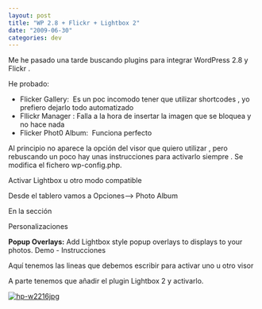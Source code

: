 ```yaml
---
layout: post
title: "WP 2.8 + Flickr + Lightbox 2"
date: "2009-06-30"
categories: dev
---
```


Me he pasado una tarde buscando plugins para integrar WordPress 2.8 y Flickr .

He probado:

- Flicker Gallery:  Es un poc incomodo tener que utilizar shortcodes , yo prefiero dejarlo todo automatizado
- Fllickr Manager : Falla a la hora de insertar la imagen que se bloquea y no hace nada
- Flicker Phot0 Album:  Funciona perfecto

Al principio no aparece la opción del visor que quiero utilizar , pero rebuscando un poco hay unas instrucciones para activarlo siempre . Se modifica el fichero wp-config.php.

Activar Lightbox u otro modo compatible

Desde el tablero vamos a Opciones--> Photo Album

En la sección

Personalizaciones

**Popup Overlays:** Add Lightbox style popup overlays to displays to your photos. Demo \- Instrucciones

Aquí tenemos las lineas que debemos escribir para activar uno u otro visor

A parte tenemos que añadir el plugin Lightbox 2 y activarlo.

[![hp-w2216jpg](images/3569990224_1347447dcf_t.jpg)](https://farm3.static.flickr.com/2450/3569990224_1347447dcf.jpg "hp-w2216jpg")
